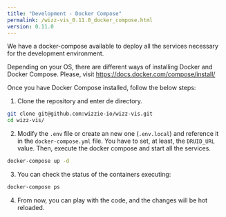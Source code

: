 ```yaml
---
title: "Development - Docker Compose"
permalink: /wizz-vis_0.11.0_docker_compose.html
version: 0.11.0
---
```


We have a docker-compose available to deploy all the services necessary for the development environment.

Depending on your OS, there are different ways of installing Docker and Docker Compose. Please, visit <https://docs.docker.com/compose/install/>

Once you have Docker Compose installed, follow the below steps:

1. Clone the repository and enter de directory.
```bash
git clone git@github.com:wizzie-io/wizz-vis.git
cd wizz-vis/
```

2. Modify the `.env` file or create an new one (`.env.local`) and reference it in the `docker-compose.yml` file. You have to set, at least, the `DRUID_URL` value. Then, execute the docker compose and start all the services.
```bash
docker-compose up -d
```

3. You can check the status of the containers executing:
```bash
docker-compose ps
```

4. From now, you can play with the code, and the changes will be hot reloaded.
